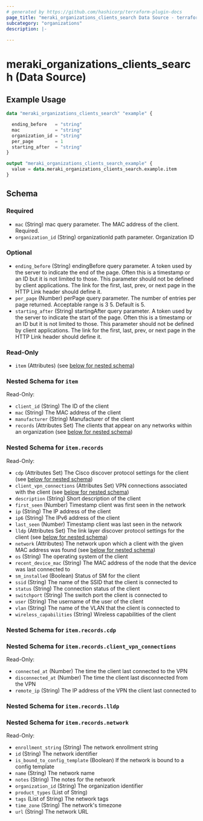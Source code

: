 ```yaml
---
# generated by https://github.com/hashicorp/terraform-plugin-docs
page_title: "meraki_organizations_clients_search Data Source - terraform-provider-meraki"
subcategory: "organizations"
description: |-
  
---
```


# meraki_organizations_clients_search (Data Source)



## Example Usage

```terraform
data "meraki_organizations_clients_search" "example" {

  ending_before   = "string"
  mac             = "string"
  organization_id = "string"
  per_page        = 1
  starting_after  = "string"
}

output "meraki_organizations_clients_search_example" {
  value = data.meraki_organizations_clients_search.example.item
}
```

<!-- schema generated by tfplugindocs -->
## Schema

### Required

- `mac` (String) mac query parameter. The MAC address of the client. Required.
- `organization_id` (String) organizationId path parameter. Organization ID

### Optional

- `ending_before` (String) endingBefore query parameter. A token used by the server to indicate the end of the page. Often this is a timestamp or an ID but it is not limited to those. This parameter should not be defined by client applications. The link for the first, last, prev, or next page in the HTTP Link header should define it.
- `per_page` (Number) perPage query parameter. The number of entries per page returned. Acceptable range is 3 5. Default is 5.
- `starting_after` (String) startingAfter query parameter. A token used by the server to indicate the start of the page. Often this is a timestamp or an ID but it is not limited to those. This parameter should not be defined by client applications. The link for the first, last, prev, or next page in the HTTP Link header should define it.

### Read-Only

- `item` (Attributes) (see [below for nested schema](#nestedatt--item))

<a id="nestedatt--item"></a>
### Nested Schema for `item`

Read-Only:

- `client_id` (String) The ID of the client
- `mac` (String) The MAC address of the client
- `manufacturer` (String) Manufacturer of the client
- `records` (Attributes Set) The clients that appear on any networks within an organization (see [below for nested schema](#nestedatt--item--records))

<a id="nestedatt--item--records"></a>
### Nested Schema for `item.records`

Read-Only:

- `cdp` (Attributes Set) The Cisco discover protocol settings for the client (see [below for nested schema](#nestedatt--item--records--cdp))
- `client_vpn_connections` (Attributes Set) VPN connections associated with the client (see [below for nested schema](#nestedatt--item--records--client_vpn_connections))
- `description` (String) Short description of the client
- `first_seen` (Number) Timestamp client was first seen in the network
- `ip` (String) The IP address of the client
- `ip6` (String) The IPv6 address of the client
- `last_seen` (Number) Timestamp client was last seen in the network
- `lldp` (Attributes Set) The link layer discover protocol settings for the client (see [below for nested schema](#nestedatt--item--records--lldp))
- `network` (Attributes) The network upon which a client with the given MAC address was found (see [below for nested schema](#nestedatt--item--records--network))
- `os` (String) The operating system of the client
- `recent_device_mac` (String) The MAC address of the node that the device was last connected to
- `sm_installed` (Boolean) Status of SM for the client
- `ssid` (String) The name of the SSID that the client is connected to
- `status` (String) The connection status of the client
- `switchport` (String) The switch port the client is connected to
- `user` (String) The username of the user of the client
- `vlan` (String) The name of the VLAN that the client is connected to
- `wireless_capabilities` (String) Wireless capabilities of the client

<a id="nestedatt--item--records--cdp"></a>
### Nested Schema for `item.records.cdp`


<a id="nestedatt--item--records--client_vpn_connections"></a>
### Nested Schema for `item.records.client_vpn_connections`

Read-Only:

- `connected_at` (Number) The time the client last connected to the VPN
- `disconnected_at` (Number) The time the client last disconnected from the VPN
- `remote_ip` (String) The IP address of the VPN the client last connected to


<a id="nestedatt--item--records--lldp"></a>
### Nested Schema for `item.records.lldp`


<a id="nestedatt--item--records--network"></a>
### Nested Schema for `item.records.network`

Read-Only:

- `enrollment_string` (String) The network enrollment string
- `id` (String) The network identifier
- `is_bound_to_config_template` (Boolean) If the network is bound to a config template
- `name` (String) The network name
- `notes` (String) The notes for the network
- `organization_id` (String) The organization identifier
- `product_types` (List of String)
- `tags` (List of String) The network tags
- `time_zone` (String) The network's timezone
- `url` (String) The network URL
